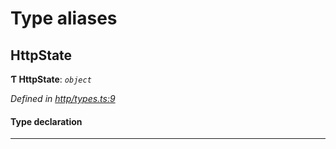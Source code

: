 

# Type aliases

<a id="httpstate"></a>

##  HttpState

**Ƭ HttpState**: *`object`*

*Defined in [http/types.ts:9](https://github.com/polkadot-js/api/blob/8a946ae/packages/rpc-provider/src/http/types.ts#L9)*

#### Type declaration

___

